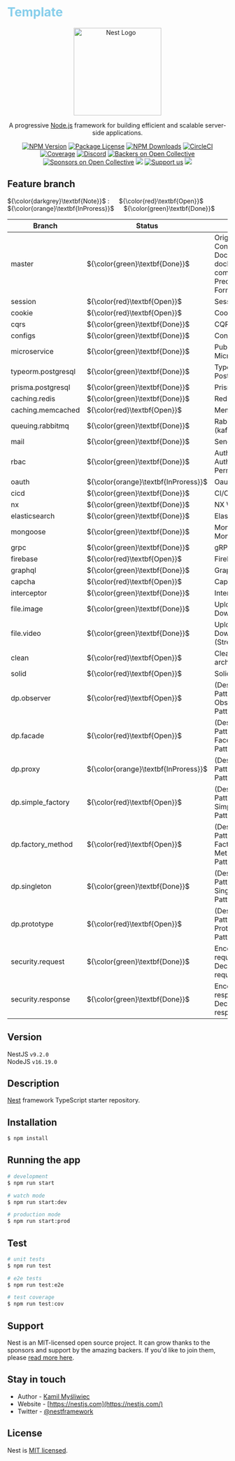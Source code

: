 <h1 style="color:skyblue;">Template</h1>

<p align="center">
  <a href="http://nestjs.com/" target="blank">
  <img src="https://nestjs.com/img/logo-small.svg" width="200" alt="Nest Logo" />
  </a>
</p>

[circleci-image]: https://img.shields.io/circleci/build/github/nestjs/nest/master?token=abc123def456
[circleci-url]: https://circleci.com/gh/nestjs/nest

  <p align="center">A progressive <a href="http://nodejs.org" target="_blank">Node.js</a> framework for building efficient and scalable server-side applications.</p>
    <p align="center">
<a href="https://www.npmjs.com/~nestjscore" target="_blank"><img src="https://img.shields.io/npm/v/@nestjs/core.svg" alt="NPM Version" /></a>
<a href="https://www.npmjs.com/~nestjscore" target="_blank"><img src="https://img.shields.io/npm/l/@nestjs/core.svg" alt="Package License" /></a>
<a href="https://www.npmjs.com/~nestjscore" target="_blank"><img src="https://img.shields.io/npm/dm/@nestjs/common.svg" alt="NPM Downloads" /></a>
<a href="https://circleci.com/gh/nestjs/nest" target="_blank"><img src="https://img.shields.io/circleci/build/github/nestjs/nest/master" alt="CircleCI" /></a>
<a href="https://coveralls.io/github/nestjs/nest?branch=master" target="_blank"><img src="https://coveralls.io/repos/github/nestjs/nest/badge.svg?branch=master#9" alt="Coverage" /></a>
<a href="https://discord.gg/G7Qnnhy" target="_blank"><img src="https://img.shields.io/badge/discord-online-brightgreen.svg" alt="Discord"/></a>
<a href="https://opencollective.com/nest#backer" target="_blank"><img src="https://opencollective.com/nest/backers/badge.svg" alt="Backers on Open Collective" /></a>
<a href="https://opencollective.com/nest#sponsor" target="_blank"><img src="https://opencollective.com/nest/sponsors/badge.svg" alt="Sponsors on Open Collective" /></a>
  <a href="https://paypal.me/kamilmysliwiec" target="_blank"><img src="https://img.shields.io/badge/Donate-PayPal-ff3f59.svg"/></a>
    <a href="https://opencollective.com/nest#sponsor"  target="_blank"><img src="https://img.shields.io/badge/Support%20us-Open%20Collective-41B883.svg" alt="Support us"></a>
  <a href="https://twitter.com/nestframework" target="_blank"><img src="https://img.shields.io/twitter/follow/nestframework.svg?style=social&label=Follow"></a>
</p>
  <!--[![Backers on Open Collective](https://opencollective.com/nest/backers/badge.svg)](https://opencollective.com/nest#backer)
  [![Sponsors on Open Collective](https://opencollective.com/nest/sponsors/badge.svg)](https://opencollective.com/nest#sponsor)-->

## Feature branch

${\color{darkgrey}\textbf{Note}}$ &#58; &emsp;
${\color{red}\textbf{Open}}$ &emsp;
${\color{orange}\textbf{InProress}}$ &emsp;
${\color{green}\textbf{Done}}$ &emsp;

| Branch             | Status                               | Detail                                                                |
| ------------------ | ------------------------------------ | --------------------------------------------------------------------- |
| master             | ${\color{green}\textbf{Done}}$       | Origin, Logger, Config, Dockerfile, docker-compose, Precommit, Format |
| session            | ${\color{red}\textbf{Open}}$         | Session                                                               |
| cookie             | ${\color{red}\textbf{Open}}$         | Cookie                                                                |
| cqrs               | ${\color{green}\textbf{Done}}$       | CQRS                                                                  |
| configs            | ${\color{green}\textbf{Done}}$       | Configs                                                               |
| microservice       | ${\color{green}\textbf{Done}}$       | PubSub, NATs, Microservice                                            |
| typeorm.postgresql | ${\color{green}\textbf{Done}}$       | TypeORM, PostgreSQL                                                   |
| prisma.postgresql  | ${\color{green}\textbf{Done}}$       | Prisma                                                                |
| caching.redis      | ${\color{green}\textbf{Done}}$       | Redis                                                                 |
| caching.memcached  | ${\color{red}\textbf{Open}}$         | Memcached                                                             |
| queuing.rabbitmq   | ${\color{green}\textbf{Done}}$       | RabbitMQ, (kafka)                                                     |
| mail               | ${\color{green}\textbf{Done}}$       | Send mail                                                             |
| rbac               | ${\color{green}\textbf{Done}}$       | Authentication, Authorization, Permission                             |
| oauth              | ${\color{orange}\textbf{InProress}}$ | Oauth2                                                                |
| cicd               | ${\color{green}\textbf{Done}}$       | CI/CD                                                                 |
| nx                 | ${\color{green}\textbf{Done}}$       | NX Workspace                                                          |
| elasticsearch      | ${\color{green}\textbf{Done}}$       | Elasticsearch                                                         |
| mongoose           | ${\color{green}\textbf{Done}}$       | Mongoose, MongoDB                                                     |
| grpc               | ${\color{green}\textbf{Done}}$       | gRPC                                                                  |
| firebase           | ${\color{red}\textbf{Open}}$         | Firebase                                                              |
| graphql            | ${\color{green}\textbf{Done}}$       | GraphQL                                                               |
| capcha             | ${\color{red}\textbf{Open}}$         | Capcha                                                                |
| interceptor        | ${\color{green}\textbf{Done}}$       | Interceptor                                                           |
| file.image         | ${\color{green}\textbf{Done}}$       | Upload, Download                                                      |
| file.video         | ${\color{green}\textbf{Done}}$       | Upload, Download, (Streaming)                                         |
| clean              | ${\color{red}\textbf{Open}}$         | Clean architecture                                                    |
| solid              | ${\color{red}\textbf{Open}}$         | Solid                                                                 |
| dp.observer        | ${\color{red}\textbf{Open}}$         | (Design-Pattern) Observer Pattern                                     |
| dp.facade          | ${\color{red}\textbf{Open}}$         | (Design-Pattern) Facede Pattern                                       |
| dp.proxy           | ${\color{orange}\textbf{InProress}}$ | (Design-Pattern) Proxy Pattern                                        |
| dp.simple_factory  | ${\color{red}\textbf{Open}}$         | (Design-Pattern) Simple Factory Pattern                               |
| dp.factory_method  | ${\color{red}\textbf{Open}}$         | (Design-Pattern) Factory Method Pattern                               |
| dp.singleton       | ${\color{green}\textbf{Done}}$       | (Design-Pattern) Singleton Pattern                                    |
| dp.prototype       | ${\color{red}\textbf{Open}}$         | (Design-Pattern) Prototype Pattern                                    |
| security.request   | ${\color{green}\textbf{Done}}$       | Encode request, Decode request                                        |
| security.response  | ${\color{green}\textbf{Done}}$       | Encode response, Decode response                                      |

## Version

NestJS `v9.2.0`<br/>
NodeJS `v16.19.0`<br/>

## Description

[Nest](https://github.com/nestjs/nest) framework TypeScript starter repository.

## Installation

```bash
$ npm install
```

## Running the app

```bash
# development
$ npm run start

# watch mode
$ npm run start:dev

# production mode
$ npm run start:prod
```

## Test

```bash
# unit tests
$ npm run test

# e2e tests
$ npm run test:e2e

# test coverage
$ npm run test:cov
```

## Support

Nest is an MIT-licensed open source project. It can grow thanks to the sponsors and support by the amazing backers. If you'd like to join them, please [read more here](https://docs.nestjs.com/support).

## Stay in touch

- Author - [Kamil Myśliwiec](https://kamilmysliwiec.com)
- Website - [https://nestjs.com](https://nestjs.com/)
- Twitter - [@nestframework](https://twitter.com/nestframework)

## License

Nest is [MIT licensed](LICENSE).
